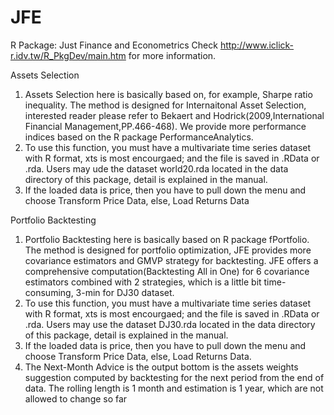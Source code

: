 # JFE
R Package: Just Finance and Econometrics
Check http://www.iclick-r.idv.tw/R_PkgDev/main.htm for more information.

Assets Selection
1. Assets Selection here is basically based on, for example, Sharpe ratio inequality. The method is designed for Internaitonal Asset Selection, interested reader please refer to Bekaert and Hodrick(2009,International Financial Management,PP.466-468). We provide more performance indices based on the R package PerformanceAnalytics.
2. To use this function, you must have a multivariate time series dataset with R format, xts is most encourgaed; and the file is saved in .RData or .rda. Users may ude the dataset world20.rda located in the data directory of this package, detail is explained in the manual.   
3. If the loaded data is price, then you have to pull down the menu and choose Transform Price Data, else, Load Returns Data 

Portfolio Backtesting
1. Portfolio Backtesting here is basically based on R package fPortfolio. The method is designed for portfolio optimization, JFE provides more covariance estimators and GMVP  strategy for backtesting. JFE offers a comprehensive computation(Backtesting All in One) for 6 covariance estimators combined with 2 strategies, which is a little bit time-consuming, 3-min for DJ30 dataset.
2. To use this function, you must have a multivariate time series dataset with R format, xts is most encourgaed; and the file is saved in .RData or .rda. Users may use the dataset DJ30.rda located in the data directory of this package, detail is explained in the manual.
3. If the loaded data is price, then you have to pull down the menu and choose Transform Price Data, else, Load Returns Data.
4. The Next-Month Advice is the output bottom is the assets weights suggestion computed by backtesting for the next period from the end of data. The rolling length is 1 month and estimation is 1 year, which are not allowed to change so far   
